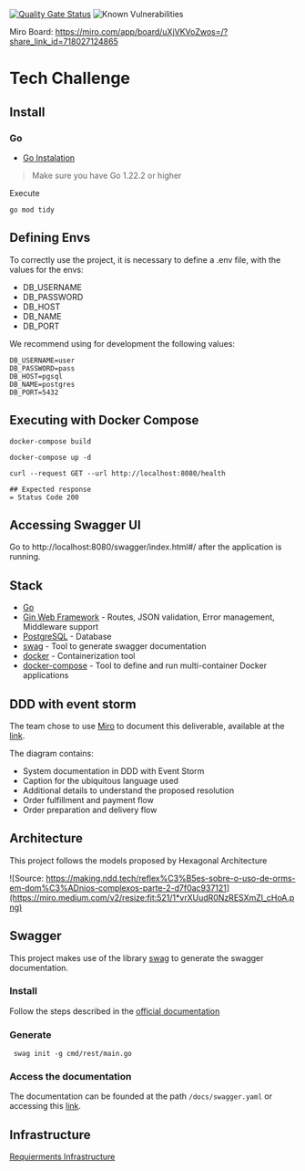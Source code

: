 [![Quality Gate Status](https://sonarcloud.io/api/project_badges/measure?project=pangolin-do-golang_tech-challenge&metric=alert_status)](https://sonarcloud.io/summary/new_code?id=pangolin-do-golang_tech-challenge) ![Known Vulnerabilities](https://snyk.io/test/github/pcbarretos/pangolin-do-golang/tech-challenge/badge.svg)

Miro Board: https://miro.com/app/board/uXjVKVoZwos=/?share_link_id=718027124865

# Tech Challenge

## Install

### Go 

- [Go Instalation](https://go.dev/doc/install)

> Make sure you have Go 1.22.2 or higher

Execute 

```shell
go mod tidy
```

## Defining Envs

To correctly use the project, it is necessary to define a .env file, with the values for the envs:

* DB_USERNAME 
* DB_PASSWORD 
* DB_HOST 
* DB_NAME 
* DB_PORT

We recommend using for development the following values:

```
DB_USERNAME=user
DB_PASSWORD=pass
DB_HOST=pgsql
DB_NAME=postgres
DB_PORT=5432
```

## Executing with Docker Compose

```shell
docker-compose build

docker-compose up -d

curl --request GET --url http://localhost:8080/health

## Expected response
= Status Code 200
```

## Accessing Swagger UI

Go to http://localhost:8080/swagger/index.html#/ after the application is running.

## Stack

- [Go](https://go.dev/)
- [Gin Web Framework](https://gin-gonic.com/) - Routes, JSON validation, Error management, Middleware support
- [PostgreSQL](https://www.postgresql.org/) - Database
- [swag](https://github.com/swaggo/swag) - Tool to generate swagger documentation
- [docker](https://www.docker.com/) - Containerization tool
- [docker-compose](https://docs.docker.com/compose/) - Tool to define and run multi-container Docker applications


## DDD with event storm

The team chose to use [Miro](https://miro.com/) to document this deliverable, available at the [link](https://miro.com/app/board/uXjVKVoZwos=/?share_link_id=10494235831).

The diagram contains:

* System documentation in DDD with Event Storm
* Caption for the ubiquitous language used
* Additional details to understand the proposed resolution
* Order fulfillment and payment flow
* Order preparation and delivery flow

## Architecture

This project follows the models proposed by Hexagonal Architecture

![Source: https://making.ndd.tech/reflex%C3%B5es-sobre-o-uso-de-orms-em-dom%C3%ADnios-complexos-parte-2-d7f0ac937121](https://miro.medium.com/v2/resize:fit:521/1*vrXUudR0NzRESXmZl_cHoA.png)

## Swagger

This project makes use of the library [swag](https://github.com/swaggo/swag?tab=readme-ov-file#how-to-use-it-with-gin) to generate the swagger documentation.

### Install

Follow the steps described in the [official documentation](https://github.com/swaggo/swag?tab=readme-ov-file#getting-started)

### Generate 

```shell
 swag init -g cmd/rest/main.go 
```

### Access the documentation

The documentation can be founded at the path `/docs/swagger.yaml` or accessing this [link](./docs/swagger.yaml).

## Infrastructure


[Requierments Infrastructure](https://github.com/pangolin-do-golang/tech-challenge/blob/main/terraform/README.md)

